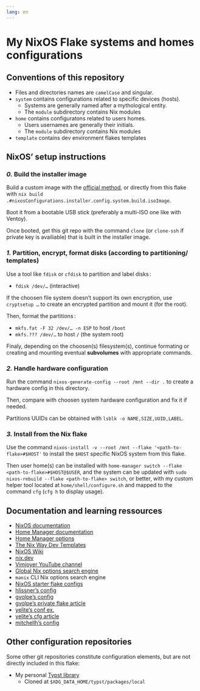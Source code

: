 ```yaml
---
lang: en
---
```


# My NixOS Flake systems and homes configurations

## Conventions of this repository

- Files and directories names are `camelCase` and singular.
- `system` contains configurations related to specific devices (hosts).
  - Systems are generally named after a mythological entity.
  - The `module` subdirectory contains Nix modules
- `home` contains configuratons related to users homes.
  - Users usernames are generally their initials.
  - The `module` subdirectory contains Nix modules
- `template` contains dev environment flakes templates

## NixOS’ setup instructions

### _0._ Build the installer image

Build a custom image with the
[official method](https://nixos.org/manual/nixos/unstable/#sec-building-image),
or directly from this flake with
`nix build .#nixosConfigurations.installer.config.system.build.isoImage`.

Boot it from a bootable USB stick (preferably a multi-ISO one like with Ventoy).

Once booted, get this git repo with the command `clone` (or `clone-ssh` if
private key is availiable) that is built in the installer image.

### _1._ Partition, encrypt, format disks (according to partitioning/ templates)

Use a tool like `fdisk` or `cfdisk` to partition and label disks :

- `fdisk /dev/…` (interactive)

If the choosen file system doesn’t support its own encryption, use
`cryptsetup …` to create an encrypted partition and mount it (for the root).

Then, format the partitions :

- `mkfs.fat -F 32 /dev/… -n ESP` to host `/boot`
- `mkfs.??? /dev/…` to host `/` (the system root)

Finaly, depending on the choosen(s) filesystem(s), continue formating or
creating and mounting eventual **subvolumes** with appropriate commands.

### _2._ Handle hardware configuration

Run the command `nixos-generate-config --root /mnt --dir .` to create a hardware
config in this directory.

Then, compare with choosen system hardware configuration and fix it if needed.

Partitions UUIDs can be obtained with `lsblk -o NAME,SIZE,UUID,LABEL`.

### _3._ Install from the Nix flake

Use the command `nixos-install -v --root /mnt --flake '<path-to-flake>#$HOST'`
to install the `$HOST` specific NixOS system from this flake.

Then user home(s) can be installed with
`home-manager switch --flake <path-to-flake>#$HOST@$USER`, and the system can be
updated with `sudo nixos-rebuild --flake <path-to-flake> switch`, or better,
with my custom helper tool located at `home/shell/configure.sh` and mapped to
the command `cfg` (`cfg h` to display usage).

## Documentation and learning ressources

- [NixOS documentation](https://nixos.org/manual/nixos/unstable)
- [Home Manager documentation](https://nix-community.github.io/home-manager)
- [Home Manager options](https://nix-community.github.io/home-manager/options.html)
- [The Nix Way Dev Templates](https://github.com/the-nix-way/dev-templates)
- [NixOS Wiki](https://nixos.wiki)
- [nix.dev](https://nix.dev)
- [Vimjoyer YouTube channel](https://www.youtube.com/@vimjoyer)
- [Global Nix options search engine](https://searchix.alanpearce.eu/all/search)
- `manix` CLI Nix options search engine
- [NixOS starter flake configs](https://github.com/Misterio77/nix-starter-configs)
- [hlissner’s config](https://github.com/hlissner/dotfiles)
- [gvolpe’s config](https://github.com/gvolpe/nix-config/blob/master/flake.nix)
- [gvolpe’s private flake article](https://gvolpe.com/blog/private-flake)
- [yelite’s conf ex.](https://github.com/yelite/private-flake-example/blob/main/flake.nix)
- [yelite’s cfg article](https://greenfield.blog/posts/private-nix-flake-with-public-subtree)
- [mitchellh’s config](https://github.com/mitchellh/nixos-config)

## Other configuration repositories

Some other git repositories constitute configuration elements, but are not
directly included in this flake:

- My personal [Typst library](https://gitlab.com/gfauredev/typst-lib)
  - Cloned at `$XDG_DATA_HOME/typst/packages/local`

